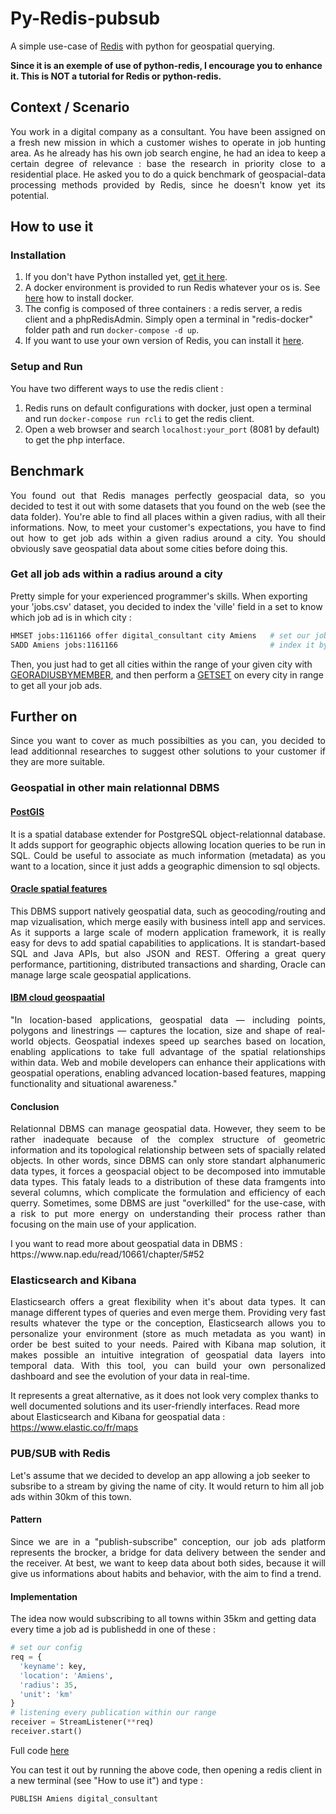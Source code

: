 # Py-Redis-pubsub
A simple use-case of [Redis](https://redis.io/) with python for geospatial querying.


**Since it is an exemple of use of python-redis, I encourage you to enhance it. This is NOT a tutorial for Redis or python-redis.**

## Context / Scenario
<p align="justify">
You work in a digital company as a consultant. You have been assigned on a fresh new mission in which a customer wishes to operate in job hunting area. As he already has his own job search engine, he had an idea to keep a certain degree of relevance : base the research in priority close to a residential place. He asked you to do a quick benchmark of geospacial-data processing methods provided by Redis, since he doesn't know yet its potential.
</p>

## How to use it

### Installation
1. If you don't have Python installed yet, [get it here](https://www.python.org/downloads/).
2. A docker environment is provided to run Redis whatever your os is. See [here](https://www.docker.com) how to install docker. 
3. The config is composed of three containers : a redis server, a redis client and a phpRedisAdmin. Simply open a terminal in "redis-docker" folder path and run `docker-compose -d up`.
4. If you want to use your own version of Redis, you can install it [here](https://redis.io/download).

### Setup and Run
You have two different ways to use the redis client :
1. Redis runs on default configurations with docker, just open a terminal and run `docker-compose run rcli` to get the redis client.
2. Open a web browser and search `localhost:your_port` (8081 by default) to get the php interface.

## Benchmark
<p align="justify">
You found out that Redis manages perfectly geospacial data, so you decided to test it out with some datasets that you found on the web (see the data folder). You're able to find all places within a given radius, with all their informations. Now, to meet your customer's expectations, you have to find out how to get job ads within a given radius around a city. You should obviously save geospatial data about some cities before doing this.
</p>  

### Get all job ads within a radius around a city
Pretty simple for your experienced programmer's skills. When exporting your 'jobs.csv' dataset, you decided to index the 'ville' field in a set to know which job ad is in which city :
```bash
HMSET jobs:1161166 offer digital_consultant city Amiens   # set our jobs ad hash
SADD Amiens jobs:1161166                                  # index it by city name
```
Then, you just had to get all cities within the range of your given city with [GEORADIUSBYMEMBER](https://redis.io/commands/georadiusbymember), and then perform a [GETSET](https://redis.io/commands/getset) on every city in range to get all your job ads.

## Further on
<p align="justify">
Since you want to cover as much possibilties as you can, you decided to lead additionnal researches to suggest other solutions to your customer if they are more suitable.
</p>  

### Geospatial in other main relationnal DBMS

#### [PostGIS](https://postgis.net/)
<p align="justify">
  It is a spatial database extender for PostgreSQL object-relationnal database. It adds support for geographic objects allowing location   queries to be run in SQL. Could be useful to associate as much information (metadata) as you want to a location, since it just adds a   geographic dimension to sql objects.
</p>

#### [Oracle spatial features](https://www.oracle.com/database/technologies/spatialandgraph/spatial-features.html)
<p align="justify">
  This DBMS support natively geospatial data, such as geocoding/routing and map vizualisation, which merge easily with business intell     app and services. As it supports a large scale of modern application framework, it is really easy for devs to add spatial capabilities   to applications. It is standart-based SQL and Java APIs, but also JSON and REST. Offering a great query performance, partitioning,       distributed transactions and sharding, Oracle can manage large scale geospatial applications.
</p>

#### [IBM cloud geospaatial](https://researcher.watson.ibm.com/researcher/view_group.php?id=9646)
<p align="justify">
  "In location-based applications, geospatial data — including points, polygons and linestrings — captures the location, size and shape   of real-world objects. Geospatial indexes speed up searches based on location, enabling applications to take full advantage of the       spatial relationships within data. Web and mobile developers can enhance their applications with geospatial operations, enabling         advanced location-based features, mapping functionality and situational awareness."
</p>

#### Conclusion
<p align="justify">
  Relationnal DBMS can manage geospatial data. However, they seem to be rather inadequate because of the complex structure of geometric   information and its topological relationship between sets of spacially related objects. In other words, since DBMS can only store       standart alphanumeric data types, it forces a geospacial object to be decomposed into immutable data types. This fataly leads to a       distribution of these data framgents into several columns, which complicate the formulation and efficiency of each querry. Sometimes,   some DBMS are just "overkilled" for the use-case, with a risk to put more energy on understanding their process rather than focusing on the   main use of your application.
</p>
I you want to read more about geospatial data in DBMS : https://www.nap.edu/read/10661/chapter/5#52

### Elasticsearch and Kibana
<p align="justify">
  Elasticsearch offers a great flexibility when it's about data types. It can manage different types of queries and even merge them.       Providing very fast results whatever the type or the conception, Elasticsearch allows you to personalize your environment (store as     much metadata as you want) in order be best suited to your needs. Paired with Kibana map solution, it makes possible an intuitive       integration of geospatial data layers into temporal data. With this tool, you can build your own personalized dashboard and see the     evolution of your data in real-time.
</p>

It represents a great alternative, as it does not look very complex thanks to well documented solutions and its user-friendly           interfaces. Read more about Elasticsearch and Kibana for geospatial data : https://www.elastic.co/fr/maps

### PUB/SUB with Redis
Let's assume that we decided to develop an app allowing a job seeker to subsribe to a stream by giving the name of city. It would return to him all job ads within 30km of this town.

#### Pattern
<p align="justify">
  Since we are in a "publish-subscribe" conception, our job ads platform represents the brocker, a bridge for data delivery between the   sender and the receiver. At best, we want to keep data about both sides, because it will give us informations about habits and           behavior, with the aim to find a trend.
</p>

#### Implementation
The idea now would subscribing to all towns within 35km and getting data every time a job ad is publishedd in one of these :
```python
# set our config
req = {
  'keyname': key,
  'location': 'Amiens',
  'radius': 35,
  'unit': 'km'
}
# listening every publication within our range
receiver = StreamListener(**req)
receiver.start()
```
Full code [here](https://github.com/NanoClem/Py-Redis-pubsub/blob/master/pubsub/pubsub.py)

You can test it out by running the above code, then opening a redis client in a new terminal (see "How to use it") and type :
```bash
PUBLISH Amiens digital_consultant
```

